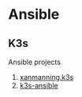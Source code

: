 # Ansible

## K3s

Ansible projects

1. [xanmanning.k3s](https://github.com/PyratLabs/ansible-role-k3s)
2. [k3s-ansible](https://github.com/k3s-io/k3s-ansible)
